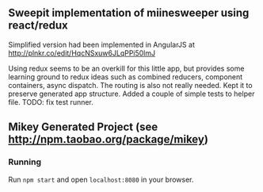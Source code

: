 ## Sweepit implementation of miinesweeper using react/redux

Simplified version had been implemented in AngularJS at
http://plnkr.co/edit/HqcNSxuw6JLqPPi50lmJ

Using redux seems to be an overkill for this little app, but provides
some learning ground to redux ideas such as combined reducers, component containers,
async dispatch.
The routing is also not really needed. Kept it to preserve generated app structure.
Added a couple of simple tests to helper file.
TODO: fix test runner.

## Mikey Generated Project (see http://npm.taobao.org/package/mikey)
### Running
Run ```npm start``` and open ```localhost:8080``` in your browser.
